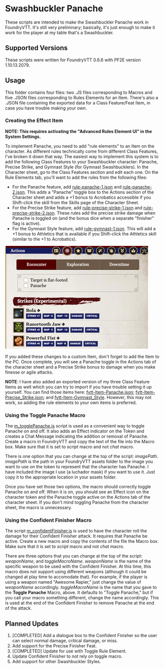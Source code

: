 # Swashbuckler Panache

These scripts are intended to make the Swashbuckler Panache work in FoundryVTT. It's still very preliminary; basically, it's just enough to make it work for the player at my table that's a Swashbuckler.

## Supported Versions

These scripts were written for FoundryVTT 0.6.6 with PF2E version 1.10.13.2079.

## Usage

This folder contains four files: two .JS files corresponding to Macros and five .JSON files corresponding to Rules Elements for an Item. There's also a .JSON file containing the exported data for a Class Feature/Feat Item, in case you have trouble making your own.

### Creating the Effect Item

**NOTE: This requires activating the "Advanced Rules Element UI" in the System Settings.**

To implement Panache, you need to add "rule elements" to an Item on the character. As different rules technically come from different Class Features, I've broken it down that way. The easiest way to implement this system is to add the following Class Features to your Swashbuckler character: Panache, Precise Strike, and Gymnast Style (for Gymnast Swashbucklers). In the Character sheet, go to the Class Features section and edit each one. On the Rule Elements tab, you'll want to add the rules from the following files:

* For the Panache feature, add [rule-panache-1.json](./rule-panache-1.json) and [rule-panache-2.json](./rule-panache-2.json). This adds a "Panache" toggle box to the Actions section of the Character sheet and adds a +1 bonus to Acrobatics accessible if you Shift-click the skill from the Skills page of the Character Sheet.
* For the Precise Strike feature, add [rule-precise-strike-1.json](./rule-precise-strike-1.json) and [rule-precise-strike-2.json](./rule-precise-strike-2.json). These rules add the precise strike damage when Panache is toggled on (and the bonus dice when a separate "finisher" flag is active).
* For the Gymnast Style feature, add [rule-gymnast-1.json](./rule-gymnast-1.json). This will add a +1 bonus to Athletics that is available if you Shift-click the Athletics skill (similar to the +1 to Acrobatics).

![Image of the Panache Toggle](./panache-toggle.png)

If you added these changes to a custom Item, don't forget to add the Item to the PC. Once complete, you will see a Panache toggle in the Actions tab of the character sheet and a Precise Strike bonus to damage when you make finesse or agile attacks.

**NOTE**: I have also added an exported version of my three Class Feature Items as well which you can try to import if you have trouble setting it up yourself. You can find those items here: [fvtt-Item-Panache.json](./fvtt-Item-Panache.json); [fvtt-Item-Precise_Strike.json](./fvtt-Item-Precise_Strike.json); and [fvtt-Item-Gymnast_Style](./fvtt-Item-Gymnast_Style.json). However, this may not work, so adding the rule elements to your own items is preferred.

### Using the Toggle Panache Macro

The [m_togglePanache.js](./m_togglePanache.js) script is used as a convenient way to toggle Panache on and off. It also adds an Effect indicator on the Token and creates a Chat Message indicating the addition or removal of Panache. Create a macro in FoundryVTT and copy the text of the file into the Macro box. Make sure that it is set to *script* macro and not *chat* macro.

There is one option that you can change at the top of the script: *imagePath*. *imagePath* is the path in your FoundryVTT assets folder to the image you want to use on the token to represent that the character has Panache. I have included the image I use (a luchador mask) if you want to use it. Just copy it to the appropriate location in your assets folder.

Once you have set those two options, the macro should correctly toggle Panache on and off. When it is on, you should see an Effect icon on the character token and the Panache toggle active on the Actions tab of the character sheet. If you don't mind toggling Panache from the character sheet, the macro is unnecessary.

### Using the Confident Finisher Macro

The script [m_confidentFinisher.js](./m_confidentFinisher.js) is used to have the character roll the damage for their Confident Finisher attack. It requires that Panache be active. Create a new macro and copy the contents of the file the Macro box. Make sure that it is set to *script* macro and not *chat* macro.

There are three options that you can change at the top of the script: *weaponName*, and *toggleMacroName*. *weaponName* is the name of the specific weapon to be used with the Confident Finisher. At this time, this macro does not support using different weapons (although it could be changed at play time to accomodate that). For example, if the player is using a weapon named "Awesome Rapier," just change the value of *weaponName* accordingly. *toggleMacroName* is the name that you gave to the **Toggle Panache** Macro, above. It defaults to "Toggle Panache," but if you call your macro something different, change the name accordingly. This is used at the end of the Confident Finisher to remove Panache at the end of the attack.

## Planned Updates

1. [COMPLETED] Add a dialogue box to the Confident Finisher so the user can select normal damage, critical damage, or miss.
2. Add support for the Precise Finisher Feat.
3. [COMPLETED] Update for use with Toggle Rule Element.
4. Update Confident Finisher to not rely on toggle macro.
5. Add support for other Swashbuckler Styles.